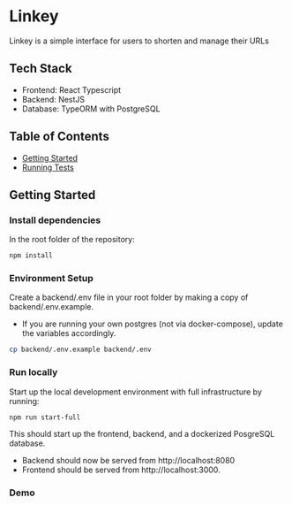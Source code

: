 # Linkey

Linkey is a simple interface for users to shorten and manage their URLs

## Tech Stack

- Frontend: React Typescript
- Backend: NestJS
- Database: TypeORM with PostgreSQL

## Table of Contents

- [Getting Started](#getting-started)
- [Running Tests](#running-tests)

## Getting Started

### Install dependencies

In the root folder of the repository:

```sh
npm install
```

### Environment Setup

Create a backend/.env file in your root folder by making a copy of backend/.env.example.

- If you are running your own postgres (not via docker-compose), update the variables accordingly.

```sh
cp backend/.env.example backend/.env
```

### Run locally

Start up the local development environment with full infrastructure by running:

```sh
npm run start-full
```

This should start up the frontend, backend, and a dockerized PosgreSQL database.

- Backend should now be served from http://localhost:8080
- Frontend should be served from http://localhost:3000.

### Demo
